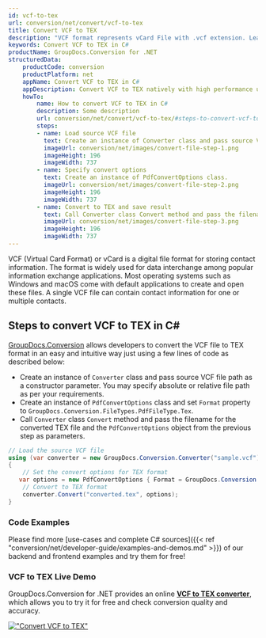 ```yaml
---
id: vcf-to-tex
url: conversion/net/convert/vcf-to-tex
title: Convert VCF to TEX
description: "VCF format represents vCard File with .vcf extension. Learn how to convert VCF to TEX file programmatically in C# language using GroupDocs.Conversion for .NET library."
keywords: Convert VCF to TEX in C#
productName: GroupDocs.Conversion for .NET
structuredData:
    productCode: conversion
    productPlatform: net
    appName: Convert VCF to TEX in C#
    appDescription: Convert VCF to TEX natively with high performance using C# language and server side GroupDocs.Conversion for .NET APIs, without the use of any software like Microsoft or Open Office.
    howTo:
        name: How to convert VCF to TEX in C# 
        description: Some description
        url: conversion/net/convert/vcf-to-tex/#steps-to-convert-vcf-to-tex-in-c
        steps:
        - name: Load source VCF file 
          text: Create an instance of Converter class and pass source VCF file path as a constructor parameter. You may specify absolute or relative file path as per your requirements. 
          imageUrl: conversion/net/images/convert-file-step-1.png
          imageHeight: 196
          imageWidth: 737
        - name: Specify convert options 
          text: Create an instance of PdfConvertOptions class.
          imageUrl: conversion/net/images/convert-file-step-2.png
          imageHeight: 196
          imageWidth: 737
        - name: Convert to TEX and save result 
          text: Call Converter class Convert method and pass the filename for the converted HTML file and the PdfConvertOptions object from the previous step as parameters.
          imageUrl: conversion/net/images/convert-file-step-3.png
          imageHeight: 196
          imageWidth: 737
---
```


VCF (Virtual Card Format) or vCard is a digital file format for storing contact information. The format is widely used for data interchange among popular information exchange applications. Most operating systems such as Windows and macOS come with default applications to create and open these files. A single VCF file can contain contact information for one or multiple contacts.

## Steps to convert VCF to TEX in C#

[GroupDocs.Conversion](https://products.groupdocs.com/conversion/net) allows developers to convert the VCF file to TEX format in an easy and intuitive way just using a few lines of code as described below:

* Create an instance of `Converter` class and pass source VCF file path as a constructor parameter. You may specify absolute or relative file path as per your requirements. 
* Create an instance of `PdfConvertOptions` class and set `Format` property to `GroupDocs.Conversion.FileTypes.PdfFileType.Tex`.
* Call `Converter` class `Convert` method and pass the filename for the converted TEX file and the `PdfConvertOptions` object from the previous step as parameters.

```csharp
// Load the source VCF file
using (var converter = new GroupDocs.Conversion.Converter("sample.vcf"))
{
    // Set the convert options for TEX format
   var options = new PdfConvertOptions { Format = GroupDocs.Conversion.FileTypes.PdfFileType.Tex };
    // Convert to TEX format
    converter.Convert("converted.tex", options);
}
```

### Code Examples

Please find more [use-cases and complete C# sources]({{< ref "conversion/net/developer-guide/examples-and-demos.md" >}}) of our backend and frontend examples and try them for free!

### VCF to TEX Live Demo

GroupDocs.Conversion for .NET provides an online [**VCF to TEX converter**](https://products.groupdocs.app/conversion/vcf-to-tex), which allows you to try it for free and check conversion quality and accuracy.

[!["Convert VCF to TEX"](conversion/net/images/convert-to-tex/convert-vcf-to-tex.png)](https://products.groupdocs.app/conversion/vcf-to-tex)